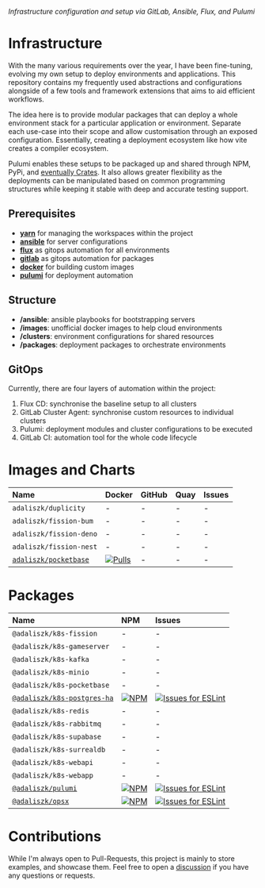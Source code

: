 _Infrastructure configuration and setup via GitLab, Ansible, Flux, and Pulumi_

# Infrastructure

With the many various requirements over the year, I have been fine-tuning, evolving my own setup to deploy environments
and applications. This repository contains my frequently used abstractions and configurations alongside of a few tools
and framework extensions that aims to aid efficient workflows.

The idea here is to provide modular packages that can deploy a whole environment stack for a particular application
or environment. Separate each use-case into their scope and allow customisation through an exposed configuration.
Essentially, creating a deployment ecosystem like how vite creates a compiler ecosystem.

Pulumi enables these setups to be packaged up and shared through NPM, PyPi,
and [eventually Crates](https://github.com/pulumi/pulumi/issues/11882). It also allows
greater flexibility as the deployments can be manipulated based on common programming structures while keeping it stable
with deep and accurate testing support.

## Prerequisites

- [**yarn**](https://yarnpkg.com)  for managing the workspaces within the project
- [**ansible**](https://docs.ansible.com/ansible) for server configurations
- [**flux**](https://fluxcd.io/flux/installation) as gitops automation for all environments
- [**gitlab**](https://about.gitlab.com/features/continuous-integration) as gitops automation for packages
- [**docker**](https://docs.docker.com/get-docker) for building custom images
- [**pulumi**](https://www.pulumi.com/docs/get-started/install) for deployment automation

## Structure

- **/ansible**: ansible playbooks for bootstrapping servers
- **/images**: unofficial docker images to help cloud environments
- **/clusters**: environment configurations for shared resources
- **/packages**: deployment packages to orchestrate environments

## GitOps

Currently, there are four layers of automation within the project:

1. Flux CD: synchronise the baseline setup to all clusters
2. GitLab Cluster Agent: synchronise custom resources to individual clusters
3. Pulumi: deployment modules and cluster configurations to be executed
4. GitLab CI: automation tool for the whole code lifecycle

# Images and Charts

| Name                                       | Docker                                                                                                                        | GitHub | Quay | Issues |
|:-------------------------------------------|:------------------------------------------------------------------------------------------------------------------------------|:-------|:-----|:-------|
| `adaliszk/duplicity`                       | -                                                                                                                             | -      | -    | -      |
| `adaliszk/fission-bum`                     | -                                                                                                                             | -      | -    | -      |
| `adaliszk/fission-deno`                    | -                                                                                                                             | -      | -    | -      |
| `adaliszk/fission-nest`                    | -                                                                                                                             | -      | -    | -      |
| [`adaliszk/pocketbase`](images/pocketbase) | [![Pulls](https://img.shields.io/docker/pulls/adaliszk/pocketbase?label=Pulls)](https://hub.docker.com/r/adaliszk/pocketbase) | -      | -    | -      |

# Packages

| Name                                                    | NPM                                                                                                                                                             | Issues                                                                                                                                                                                                                                       |
|:--------------------------------------------------------|:----------------------------------------------------------------------------------------------------------------------------------------------------------------|:---------------------------------------------------------------------------------------------------------------------------------------------------------------------------------------------------------------------------------------------|
| `@adaliszk/k8s-fission`                                 | -                                                                                                                                                               | -                                                                                                                                                                                                                                            |
| `@adaliszk/k8s-gameserver`                              | -                                                                                                                                                               | -                                                                                                                                                                                                                                            |
| `@adaliszk/k8s-kafka`                                   | -                                                                                                                                                               | -                                                                                                                                                                                                                                            |
| `@adaliszk/k8s-minio`                                   | -                                                                                                                                                               | -                                                                                                                                                                                                                                            |
| `@adaliszk/k8s-pocketbase`                              | -                                                                                                                                                               | -                                                                                                                                                                                                                                            |
| [`@adaliszk/k8s-postgres-ha`](packages/k8s-postgres-ha) | [![NPM](https://img.shields.io/npm/v/@adaliszk/k8s-postgres-ha.svg?logo=npm&label=&style=flat-square)](https://www.npmjs.com/package/@adaliszk/k8s-postgres-ha) | [![Issues for ESLint](https://img.shields.io/github/issues-search?logo=github&label=&style=flat-square&query=repo%3Aadaliszk%2Finfrastructure%20label%3Ak8s-postgres-ha)](https://github.com/adaliszk/infrastructure/labels/k8s-postgres-ha) |
| `@adaliszk/k8s-redis`                                   | -                                                                                                                                                               | -                                                                                                                                                                                                                                            |
| `@adaliszk/k8s-rabbitmq`                                | -                                                                                                                                                               | -                                                                                                                                                                                                                                            |
| `@adaliszk/k8s-supabase`                                | -                                                                                                                                                               | -                                                                                                                                                                                                                                            |
| `@adaliszk/k8s-surrealdb`                               | -                                                                                                                                                               | -                                                                                                                                                                                                                                            |
| `@adaliszk/k8s-webapi`                                  | -                                                                                                                                                               | -                                                                                                                                                                                                                                            |
| `@adaliszk/k8s-webapp`                                  | -                                                                                                                                                               | -                                                                                                                                                                                                                                            |
| [`@adaliszk/pulumi`](packages/pulumi)                   | [![NPM](https://img.shields.io/npm/v/@adaliszk/pulumi.svg?logo=npm&label=&style=flat-square)](https://www.npmjs.com/package/@adaliszk/pulumi)                   | [![Issues for ESLint](https://img.shields.io/github/issues-search?logo=github&label=&style=flat-square&query=repo%3Aadaliszk%2Finfrastructure%20label%3Apulumi)](https://github.com/adaliszk/infrastructure/labels/pulumi)                   |
| [`@adaliszk/opsx`](packages/opsx)                       | [![NPM](https://img.shields.io/npm/v/@adaliszk/opsx.svg?logo=npm&label=&style=flat-square)](https://www.npmjs.com/package/@adaliszk/opsx)                       | [![Issues for ESLint](https://img.shields.io/github/issues-search?logo=github&label=&style=flat-square&query=repo%3Aadaliszk%2Finfrastructure%20label%3Aopsx)](https://github.com/adaliszk/infrastructure/labels/opsx)                       |

# Contributions

While I'm always open to Pull-Requests, this project is mainly to store examples, and showcase them.
Feel free to open a [discussion](https://github.com/adaliszk/infrastructure/discussions) if you have
any questions or requests.

